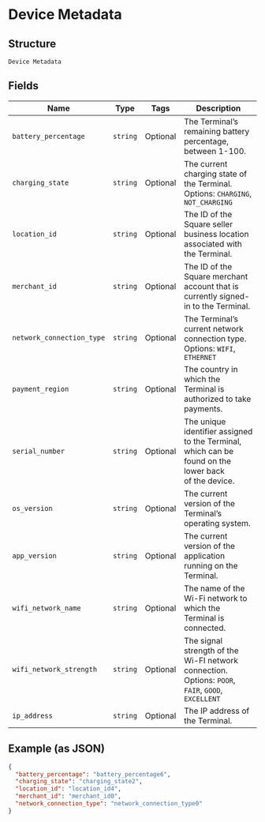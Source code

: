 
# Device Metadata

## Structure

`Device Metadata`

## Fields

| Name | Type | Tags | Description |
|  --- | --- | --- | --- |
| `battery_percentage` | `string` | Optional | The Terminal’s remaining battery percentage, between 1-100. |
| `charging_state` | `string` | Optional | The current charging state of the Terminal.<br>Options: `CHARGING`, `NOT_CHARGING` |
| `location_id` | `string` | Optional | The ID of the Square seller business location associated with the Terminal. |
| `merchant_id` | `string` | Optional | The ID of the Square merchant account that is currently signed-in to the Terminal. |
| `network_connection_type` | `string` | Optional | The Terminal’s current network connection type.<br>Options: `WIFI`, `ETHERNET` |
| `payment_region` | `string` | Optional | The country in which the Terminal is authorized to take payments. |
| `serial_number` | `string` | Optional | The unique identifier assigned to the Terminal, which can be found on the lower back<br>of the device. |
| `os_version` | `string` | Optional | The current version of the Terminal’s operating system. |
| `app_version` | `string` | Optional | The current version of the application running on the Terminal. |
| `wifi_network_name` | `string` | Optional | The name of the Wi-Fi network to which the Terminal is connected. |
| `wifi_network_strength` | `string` | Optional | The signal strength of the Wi-FI network connection.<br>Options: `POOR`, `FAIR`, `GOOD`, `EXCELLENT` |
| `ip_address` | `string` | Optional | The IP address of the Terminal. |

## Example (as JSON)

```json
{
  "battery_percentage": "battery_percentage6",
  "charging_state": "charging_state2",
  "location_id": "location_id4",
  "merchant_id": "merchant_id0",
  "network_connection_type": "network_connection_type0"
}
```

